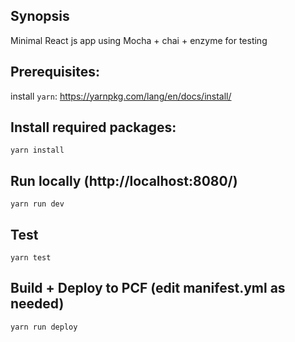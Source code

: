 ## Synopsis

Minimal React js app using Mocha + chai + enzyme for testing

## Prerequisites:

install `yarn`: https://yarnpkg.com/lang/en/docs/install/

## Install required packages:
```
yarn install
```

## Run locally (http://localhost:8080/)
```
yarn run dev
```

## Test
```
yarn test
```

## Build + Deploy to PCF  (edit manifest.yml as needed)
```
yarn run deploy
```


